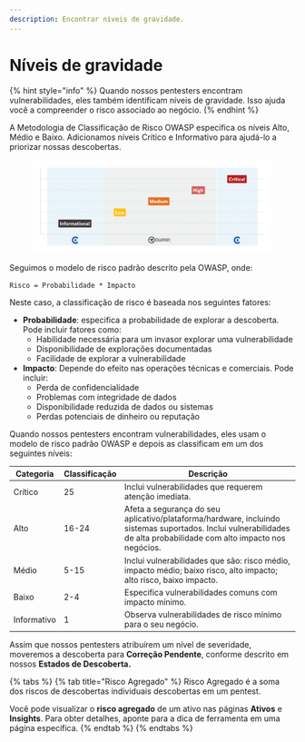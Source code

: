 ```yaml
---
description: Encontrar níveis de gravidade.
---
```


# Níveis de gravidade

{% hint style="info" %}
Quando nossos pentesters encontram vulnerabilidades, eles também identificam níveis de gravidade. Isso ajuda você a compreender o risco associado ao negócio.
{% endhint %}



A Metodologia de Classificação de Risco OWASP especifica os níveis Alto, Médio e Baixo. Adicionamos níveis Crítico e Informativo para ajudá-lo a priorizar nossas descobertas.

<figure><img src="../../../../.gitbook/assets/SeverityLevels.png" alt=""><figcaption></figcaption></figure>

Seguimos o modelo de risco padrão descrito pela OWASP, onde:

```
Risco = Probabilidade * Impacto
```

Neste caso, a classificação de risco é baseada nos seguintes fatores:

* **Probabilidade**: especifica a probabilidade de explorar a descoberta. Pode incluir fatores como:
  * Habilidade necessária para um invasor explorar uma vulnerabilidade
  * Disponibilidade de explorações documentadas
  * Facilidade de explorar a vulnerabilidade
* **Impacto**: Depende do efeito nas operações técnicas e comerciais. Pode incluir:
  * Perda de confidencialidade
  * Problemas com integridade de dados
  * Disponibilidade reduzida de dados ou sistemas
  * Perdas potenciais de dinheiro ou reputação



Quando nossos pentesters encontram vulnerabilidades, eles usam o modelo de risco padrão OWASP e depois as classificam em um dos seguintes níveis:

| Categoria   | Classificação | Descrição                                                                                                                                                            |
| ----------- | ------------- | -------------------------------------------------------------------------------------------------------------------------------------------------------------------- |
| Crítico     | 25            | Inclui vulnerabilidades que requerem atenção imediata.                                                                                                               |
| Alto        | 16-24         | Afeta a segurança do seu aplicativo/plataforma/hardware, incluindo sistemas suportados. Inclui vulnerabilidades de alta probabilidade com alto impacto nos negócios. |
| Médio       | 5-15          | Inclui vulnerabilidades que são: risco médio, impacto médio; baixo risco, alto impacto; alto risco, baixo impacto.                                                   |
| Baixo       | 2-4           | Especifica vulnerabilidades comuns com impacto mínimo.                                                                                                               |
| Informativo | 1             | Observa vulnerabilidades de risco mínimo para o seu negócio.                                                                                                         |

Assim que nossos pentesters atribuírem um nível de severidade, moveremos a descoberta para **Correção Pendente**, conforme descrito em nossos **Estados de Descoberta.**



{% tabs %}
{% tab title="Risco Agregado" %}
Risco Agregado é a soma dos riscos de descobertas individuais descobertas em um pentest.

Você pode visualizar o **risco agregado** de um ativo nas páginas **Ativos** e **Insights**. Para obter detalhes, aponte para a dica de ferramenta em uma página específica.
{% endtab %}
{% endtabs %}
